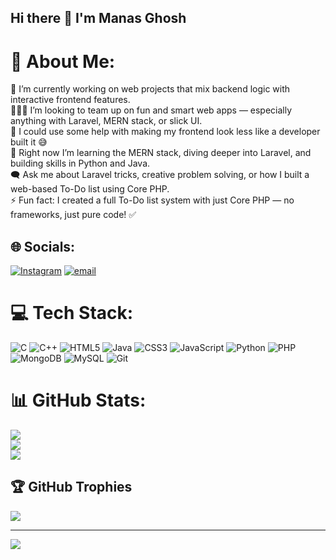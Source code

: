 ## Hi there 👋 I'm Manas Ghosh

# 💫 About Me:
🎤 I’m currently working on web projects that mix backend logic with interactive frontend features.<br>🧑‍🤝‍🧑 I’m looking to team up on fun and smart web apps — especially anything with Laravel, MERN stack, or slick UI.<br>🤝 I could use some help with making my frontend look less like a developer built it 😅<br>🌱 Right now I’m learning the MERN stack, diving deeper into Laravel, and building skills in Python and Java.<br>🗨️ Ask me about Laravel tricks, creative problem solving, or how I built a web-based To-Do list using Core PHP.<br>⚡ Fun fact: I created a full To-Do list system with just Core PHP — no frameworks, just pure code! ✅


## 🌐 Socials:
[![Instagram](https://img.shields.io/badge/Instagram-%23E4405F.svg?logo=Instagram&logoColor=white)](https://instagram.com/its_manas.02) [![email](https://img.shields.io/badge/Email-D14836?logo=gmail&logoColor=white)](mailto:ghoshmanas0001@gmail.com) 

# 💻 Tech Stack:
![C](https://img.shields.io/badge/c-%2300599C.svg?style=for-the-badge&logo=c&logoColor=white) ![C++](https://img.shields.io/badge/c++-%2300599C.svg?style=for-the-badge&logo=c%2B%2B&logoColor=white) ![HTML5](https://img.shields.io/badge/html5-%23E34F26.svg?style=for-the-badge&logo=html5&logoColor=white) ![Java](https://img.shields.io/badge/java-%23ED8B00.svg?style=for-the-badge&logo=openjdk&logoColor=white) ![CSS3](https://img.shields.io/badge/css3-%231572B6.svg?style=for-the-badge&logo=css3&logoColor=white) ![JavaScript](https://img.shields.io/badge/javascript-%23323330.svg?style=for-the-badge&logo=javascript&logoColor=%23F7DF1E) ![Python](https://img.shields.io/badge/python-3670A0?style=for-the-badge&logo=python&logoColor=ffdd54) ![PHP](https://img.shields.io/badge/php-%23777BB4.svg?style=for-the-badge&logo=php&logoColor=white) ![MongoDB](https://img.shields.io/badge/MongoDB-%234ea94b.svg?style=for-the-badge&logo=mongodb&logoColor=white) ![MySQL](https://img.shields.io/badge/mysql-4479A1.svg?style=for-the-badge&logo=mysql&logoColor=white) ![Git](https://img.shields.io/badge/git-%23F05033.svg?style=for-the-badge&logo=git&logoColor=white)
# 📊 GitHub Stats:
![](https://github-readme-stats.vercel.app/api?username=its-manas-01&theme=dark&hide_border=false&include_all_commits=true&count_private=true)<br/>
![](https://nirzak-streak-stats.vercel.app/?user=its-manas-01&theme=dark&hide_border=false)<br/>
![](https://github-readme-stats.vercel.app/api/top-langs/?username=its-manas-01&theme=dark&hide_border=false&include_all_commits=true&count_private=true&layout=compact)

## 🏆 GitHub Trophies
![](https://github-profile-trophy.vercel.app/?username=its-manas-01&theme=radical&no-frame=false&no-bg=false&margin-w=4)

---
[![](https://visitcount.itsvg.in/api?id=its-manas-01&icon=0&color=0)](https://visitcount.itsvg.in)

<!-- Proudly created with GPRM ( https://gprm.itsvg.in ) -->
